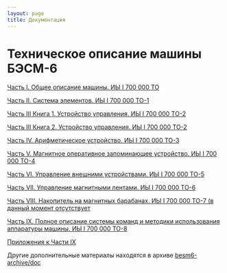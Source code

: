 ```yaml
---
layout: page
title: Документация
---
```

# Техническое описание машины БЭСМ-6

[Часть I. Общее описание машины. ИЫ I 700 000 ТО](БЭСМ6-ТО1-общее-описание-машины.pdf)

[Часть II. Система элементов. ИЫ I 700 000 ТО-1](БЭСМ6-ТО2-система-элементов.pdf)

[Часть III Книга 1. Устройство управления. ИЫ I 700 000 ТО-2](БЭСМ6-ТО31-часть1-устройство-управления.pdf)

[Часть III Книга 2. Устройство управления. ИЫ I 700 000 ТО-2](БЭСМ6-ТО31-часть2-устройство-управления.pdf)

[Часть IV. Арифметическое устройство. ИЫ I 700 000 ТО-3](БЭСМ6-ТО4-арифметическое-устройство.pdf)

[Часть V. Магнитное оперативное запоминающее устройство. ИЫ I 700 000 ТО-4](БЭСМ6-ТО5-МОЗУ.pdf)

[Часть VI. Управление внешними устройствами. ИЫ I 700 000 ТО-5](БЭСМ6-ТО6-управление-внешними-устройствами.pdf)

[Часть VII. Управление магнитными лентами. ИЫ I 700 000 ТО-6](БЭСМ6-ТО7-управление-магнитными-лентами.pdf)

[Часть VIII. Накопитель на магнитных барабанах. ИЫ I 700 000 ТО-7 (в данный момент отсутствует]()

[Часть IX. Полное описание системы команд и методики использования аппаратуры машины. ИЫ I 700 000 ТО-8](БЭСМ6-ТО9-описание-системы-команд.pdf)

[Приложения к Части IX](БЭСМ6-ТО9-приложения.pdf)

Другие дополнительные материалы находятся в архиве
[besm6-archive/doc](https://github.com/besm6/besm6-archive/tree/master/doc)
